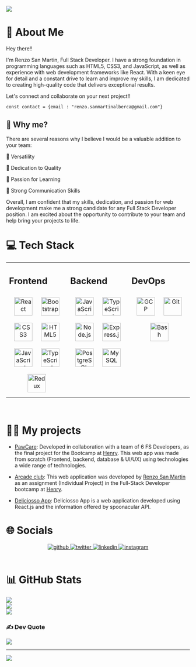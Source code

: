 ![](/assets/GIF%20rsmalberca_final.gif)

# 🚀 About Me

Hey there!!

I'm Renzo San Martin, Full Stack Developer.
I have a strong foundation in programming languages such as HTML5, CSS3, and JavaScript, as well as experience with web development frameworks like React. With a keen eye for detail and a constant drive to learn and improve my skills, I am dedicated to creating high-quality code that delivers exceptional results.

Let's connect and collaborate on your next project!!

```
const contact = {email : "renzo.sanmartinalberca@gmail.com"}
```

## 🔬 Why me?

There are several reasons why I believe I would be a valuable addition to your team:

🎯 Versatility

🎯 Dedication to Quality

🎯 Passion for Learning

🎯 Strong Communication Skills

Overall, I am confident that my skills, dedication, and passion for web development make me a strong candidate for any Full Stack Developer position. I am excited about the opportunity to contribute to your team and help bring your projects to life.

# 💻 Tech Stack

<table><tr><td valign="top" width="33%">

## Frontend

<div align="center">  
<a href="https://reactjs.org/" target="_blank"><img style="margin: 10px" src="https://profilinator.rishav.dev/skills-assets/react-original-wordmark.svg" alt="React" height="50" /></a>  
<a href="https://getbootstrap.com/docs/3.4/javascript/" target="_blank"><img style="margin: 10px" src="https://profilinator.rishav.dev/skills-assets/bootstrap-plain.svg" alt="Bootstrap" height="50" /></a>  
<a href="https://www.w3schools.com/css/" target="_blank"><img style="margin: 10px" src="https://profilinator.rishav.dev/skills-assets/css3-original-wordmark.svg" alt="CSS3" height="50" /></a>  
<a href="https://en.wikipedia.org/wiki/HTML5" target="_blank"><img style="margin: 10px" src="https://profilinator.rishav.dev/skills-assets/html5-original-wordmark.svg" alt="HTML5" height="50" /></a>  
<a href="https://www.javascript.com/" target="_blank"><img style="margin: 10px" src="https://profilinator.rishav.dev/skills-assets/javascript-original.svg" alt="JavaScript" height="50" /></a>  
<a href="https://www.typescriptlang.org/" target="_blank"><img style="margin: 10px" src="https://profilinator.rishav.dev/skills-assets/typescript-original.svg" alt="TypeScript" height="50" /></a>  
<a href="https://redux.js.org/" target="_blank"><img style="margin: 10px" src="https://profilinator.rishav.dev/skills-assets/redux-original.svg" alt="Redux" height="50" /></a>  
</div>

</td><td valign="top" width="33%">

## Backend

<div align="center">  
<a href="https://www.javascript.com/" target="_blank"><img style="margin: 10px" src="https://profilinator.rishav.dev/skills-assets/javascript-original.svg" alt="JavaScript" height="50" /></a>  
<a href="https://www.typescriptlang.org/" target="_blank"><img style="margin: 10px" src="https://profilinator.rishav.dev/skills-assets/typescript-original.svg" alt="TypeScript" height="50" /></a>  
<a href="https://nodejs.org/" target="_blank"><img style="margin: 10px" src="https://profilinator.rishav.dev/skills-assets/nodejs-original-wordmark.svg" alt="Node.js" height="50" /></a>  
<a href="https://expressjs.com/" target="_blank"><img style="margin: 10px" src="https://profilinator.rishav.dev/skills-assets/express-original-wordmark.svg" alt="Express.js" height="50" /></a>  
<a href="https://www.postgresql.org/" target="_blank"><img style="margin: 10px" src="https://profilinator.rishav.dev/skills-assets/postgresql-original-wordmark.svg" alt="PostgreSQL" height="50" /></a>  
<a href="https://www.mysql.com/" target="_blank"><img style="margin: 10px" src="https://profilinator.rishav.dev/skills-assets/mysql-original-wordmark.svg" alt="MySQL" height="50" /></a>  
</div>

</td><td valign="top" width="33%">

## DevOps

<div align="center">  
<a href="https://cloud.google.com/" target="_blank"><img style="margin: 10px" src="https://profilinator.rishav.dev/skills-assets/google_cloud-icon.svg" alt="GCP" height="50" /></a>  
<a href="https://github.com/" target="_blank"><img style="margin: 10px" src="https://profilinator.rishav.dev/skills-assets/git-scm-icon.svg" alt="Git" height="50" /></a>  
<a href="https://www.gnu.org/software/bash/" target="_blank"><img style="margin: 10px" src="https://profilinator.rishav.dev/skills-assets/gnu_bash-icon.svg" alt="Bash" height="50" /></a>  
</div>

</td></tr></table>

<br/>

# 👨‍💻 My projects

- [PawCare](https://pawcare.vercel.app/): Developed in collaboration with a team of 6 FS Developers, as the final project for the Bootcamp at [Henry](https://www.soyhenry.com/). This web app was made from scratch (Frontend, backend, database & UI/UX) using technologies a wide range of technologies.

- [Arcade club](https://videogames-pi-five.vercel.app/): This web application was developed by [Renzo San Martin](https://www.linkedin.com/in/renzo-san-martin-alberca-5b07b3130/) as an assignment (Individual Project) in the Full-Stack Developer bootcamp at [Henry](https://www.soyhenry.com/).

- [Deliciosso App](https://deliciosso-recipes.vercel.app/): Deliciosso App is a web application developed using React.js and the information offered by spoonacular API.

# 🌐 Socials

<div align="center">
<a href="https://github.com/rsmalberca" target="_blank">
<img src=https://img.shields.io/badge/github-%2324292e.svg?&style=for-the-badge&logo=github&logoColor=white alt=github style="margin-bottom: 5px;" />
</a>
<a href="https://twitter.com/rsmalberca" target="_blank">
<img src=https://img.shields.io/badge/twitter-%2300acee.svg?&style=for-the-badge&logo=twitter&logoColor=white alt=twitter style="margin-bottom: 5px;" />
</a>
<a href="https://www.linkedin.com/in/renzo-san-martin-alberca-fullstack-dev/" target="_blank">
<img src=https://img.shields.io/badge/linkedin-%231E77B5.svg?&style=for-the-badge&logo=linkedin&logoColor=white alt=linkedin style="margin-bottom: 5px;" />
</a>
<a href="https://instagram.com/rsmalberca" target="_blank">
<img src=https://img.shields.io/badge/instagram-%23000000.svg?&style=for-the-badge&logo=instagram&logoColor=white alt=instagram style="margin-bottom: 5px;" />
</a>  
</div>

<br/>

# 📊 GitHub Stats

![](https://github-readme-stats.vercel.app/api?username=rsmalberca&theme=dark&hide_border=false&include_all_commits=true&count_private=true)<br/>
![](https://github-readme-streak-stats.herokuapp.com/?user=rsmalberca&theme=dark&hide_border=false)<br/>
![](https://github-readme-stats.vercel.app/api/top-langs/?username=rsmalberca&theme=dark&hide_border=false&include_all_commits=true&count_private=true&layout=compact)

### ✍️ Dev Quote

![](https://quotes-github-readme.vercel.app/api?type=vetical&theme=radical)

---

[![](https://visitcount.itsvg.in/api?id=rsmalberca&icon=9&color=1)](https://visitcount.itsvg.in)

<!-- Proudly created with GPRM ( https://gprm.itsvg.in ) -->
